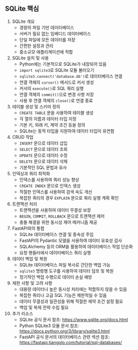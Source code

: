 ## SQLite 핵심
1. SQLite 개요
   - 경량의 파일 기반 데이터베이스
   - 서버가 필요 없는 임베디드 데이터베이스
   - 단일 파일에 모든 데이터를 저장
   - 간편한 설정과 관리
   - 중소규모 애플리케이션에 적합
2. SQLite 설치 및 사용
   - Python에는 기본적으로 SQLite가 내장되어 있음
   - `import sqlite3`로 SQLite 모듈 불러오기
   - `sqlite3.connect('database.db')`로 데이터베이스 연결
   - 연결 객체의 `cursor()` 메서드로 커서 생성
   - 커서의 `execute()`로 SQL 쿼리 실행
   - 연결 객체의 `commit()`으로 변경 사항 저장
   - 사용 후 연결 객체의 `close()`로 연결 종료
3. 테이블 생성 및 스키마 정의
   - `CREATE TABLE` 문을 사용하여 테이블 생성
   - 각 열의 이름과 데이터 타입 지정
   - 기본 키, 외래 키, 제약 조건 등을 정의
   - SQLite는 동적 타입을 지원하여 데이터 타입이 유연함
4. CRUD 작업
   - `INSERT` 문으로 데이터 삽입
   - `SELECT` 문으로 데이터 조회
   - `UPDATE` 문으로 데이터 수정
   - `DELETE` 문으로 데이터 삭제
   - 기본적인 SQL 문법과 유사
5. 인덱싱과 쿼리 최적화
   - 인덱스를 사용하여 쿼리 성능 향상
   - `CREATE INDEX` 문으로 인덱스 생성
   - 적절한 인덱스를 사용하여 검색 속도 개선
   - 복잡한 쿼리의 경우 `EXPLAIN` 문으로 쿼리 실행 계획 확인
6. 트랜잭션 처리
   - 트랜잭션을 사용하여 데이터 무결성 보장
   - `BEGIN`, `COMMIT`, `ROLLBACK` 문으로 트랜잭션 제어
   - 충돌 해결을 위한 동시성 제어 메커니즘 제공
7. FastAPI와의 통합
   - SQLite 데이터베이스 연결 및 종속성 주입
   - FastAPI의 Pydantic 모델을 사용하여 데이터 유효성 검사
   - SQLAlchemy 등의 ORM을 활용하여 데이터베이스 작업 단순화
   - 요청 핸들러에서 데이터베이스 쿼리 실행
8. 데이터 백업 및 복원
   - SQLite 데이터베이스 파일 복사로 간단한 백업 가능
   - `sqlite3` 명령행 도구를 사용하여 데이터 덤프 및 복원
   - 정기적인 백업 수행으로 데이터 손실 예방
9. 제한 사항 및 고려 사항
   - 대용량 데이터나 높은 동시성 처리에는 적합하지 않을 수 있음
   - 복잡한 쿼리나 고급 SQL 기능은 제한적일 수 있음
   - 데이터 무결성과 일관성을 위해 적절한 제약 조건 설정 필요
   - 백업 및 복제 전략 수립 필요
10. 추가 리소스
    - SQLite 공식 문서 참조: https://www.sqlite.org/docs.html
    - Python SQLite3 모듈 문서 참조: https://docs.python.org/3/library/sqlite3.html
    - FastAPI 공식 문서의 데이터베이스 관련 섹션 참조: https://fastapi.tiangolo.com/tutorial/sql-databases/